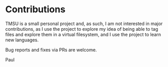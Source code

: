 # Contributions

TMSU is a small personal project and, as such, I am not interested in major contributions,
as I use the project to explore my idea of being able to tag files and explore them in a
virtual filesystem, and I use the project to learn new languages.

Bug reports and fixes via PRs are welcome.

Paul

